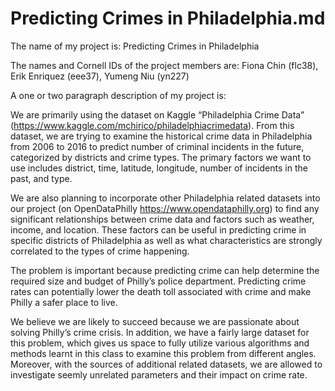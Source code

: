 # Predicting Crimes in Philadelphia.md

The name of my project is: Predicting Crimes in Philadelphia

The names and Cornell IDs of the project members are: Fiona Chin (flc38), Erik Enriquez (eee37),  Yumeng Niu (yn227)

A one or two paragraph description of my project is:

We are primarily using the dataset on Kaggle “Philadelphia Crime Data” (https://www.kaggle.com/mchirico/philadelphiacrimedata). From this dataset, we are trying to examine the historical crime data in Philadelphia from 2006 to 2016 to predict number of criminal incidents in the future, categorized by districts and crime types. The primary factors we want to use includes district, time, latitude, longitude, number of incidents in the past, and type.

We are also planning to incorporate other Philadelphia related datasets into our project (on OpenDataPhilly https://www.opendataphilly.org)  to find any significant relationships between crime data and factors such as weather, income, and location.  These factors can be useful in predicting crime in specific districts of Philadelphia as well as what characteristics are strongly correlated to the types of crime happening.  

The problem is important because predicting crime can help determine the required size and budget of Philly’s police department. Predicting crime rates can potentially lower the death toll associated with crime and make Philly a safer place to live.

We believe we are likely to succeed because we are passionate about solving Philly’s crime crisis. In addition, we have a fairly large dataset for this problem, which gives us space to fully utilize various algorithms and methods learnt in this class to examine this problem from different angles. Moreover, with the sources of additional related datasets, we are allowed to investigate seemly unrelated parameters and their impact on crime rate. 
